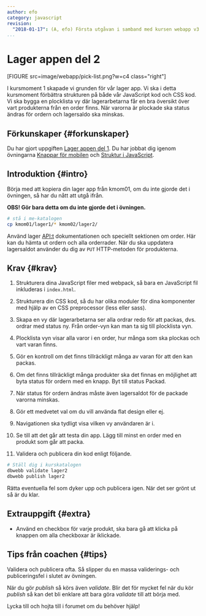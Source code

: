 ```yaml
---
author: efo
category: javascript
revision:
  "2018-01-17": (A, efo) Första utgåvan i samband med kursen webapp v3.
...
```

Lager appen del 2
==================================
[FIGURE src=image/webapp/pick-list.png?w=c4 class="right"]

I kursmoment 1 skapade vi grunden för vår lager app. Vi ska i detta kursmoment förbättra strukturen på både vår JavaScript kod och CSS kod. Vi ska bygga en plocklista vy där lagerarbetarna får en bra översikt över vart produkterna från en order finns. När varorna är plockade ska status ändras för ordern och lagersaldo ska minskas.



<!--more-->



Förkunskaper {#forkunskaper}
-----------------------
Du har gjort uppgiften [Lager appen del 1](uppgift/lager-appen-del-1). Du har jobbat dig igenom övningarna [Knappar för mobilen](kunskap/knappar-for-mobilen) och [Struktur i JavaScript](kunskap/struktur-i-var-javascript).


Introduktion {#intro}
-----------------------
Börja med att kopiera din lager app från kmom01, om du inte gjorde det i övningen, så har du nått att utgå ifrån.

<strong>OBS! Gör bara detta om du inte gjorde det i övningen.</strong>

```bash
# stå i me-katalogen
cp kmom01/lager1/* kmom02/lager2/
```

Använd lager [API:t](https://lager.emilfolino.se/v2) dokumentationen och speciellt sektionen om order. Här kan du hämta ut ordern och alla orderrader. När du ska uppdatera lagersaldot använder du dig av `PUT` HTTP-metoden för produkterna.



Krav {#krav}
-----------------------
1. Strukturera dina JavaScript filer med webpack, så bara en JavaScript fil inkluderas i `index.html`.

1. Strukturera din CSS kod, så du har olika moduler för dina komponenter med hjälp av en CSS preprocessor (less eller sass).

1. Skapa en vy där lagerarbetarna ser alla ordrar redo för att packas, dvs. ordrar med status ny. Från order-vyn kan man ta sig till plocklista vyn.

1. Plocklista vyn visar alla varor i en order, hur många som ska plockas och vart varan finns.

1. Gör en kontroll om det finns tillräckligt många av varan för att den kan packas.

1. Om det finns tillräckligt många produkter ska det finnas en möjlighet att byta status för ordern med en knapp. Byt till status Packad.

1. När status för ordern ändras måste även lagersaldot för de packade varorna minskas.

1. Gör ett medvetet val om du vill använda flat design eller ej.

1. Navigationen ska tydligt visa vilken vy användaren är i.

1. Se till att det går att testa din app. Lägg till minst en order med en produkt som går att packa.

1. Validera och publicera din kod enligt följande.

```bash
# Ställ dig i kurskatalogen
dbwebb validate lager2
dbwebb publish lager2
```

Rätta eventuella fel som dyker upp och publicera igen. När det ser grönt ut så är du klar.



Extrauppgift {#extra}
-----------------------
* Använd en checkbox för varje produkt, ska bara gå att klicka på knappen om alla checkboxar är iklickade.



Tips från coachen {#tips}
-----------------------

Validera och publicera ofta. Så slipper du en massa validerings- och publiceringsfel i slutet av övningen.

När du gör *publish* så körs även *validate*. Blir det för mycket fel när du kör *publish* så kan det bli enklare att bara göra *validate* till att börja med.

Lycka till och hojta till i forumet om du behöver hjälp!
